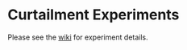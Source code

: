 Curtailment Experiments
============

Please see the [wiki](https://github.com/saimacs/curtailment/wiki) for experiment details.
